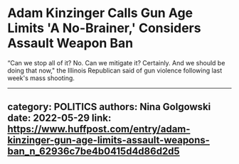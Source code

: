 # Adam Kinzinger Calls Gun Age Limits 'A No-Brainer,' Considers Assault Weapon Ban

“Can we stop all of it? No. Can we mitigate it? Certainly. And we should be doing that now," the Illinois Republican said of gun violence following last week's mass shooting.

---
category: POLITICS
authors: Nina Golgowski
date: 2022-05-29
link: https://www.huffpost.com/entry/adam-kinzinger-gun-age-limits-assault-weapons-ban_n_62936c7be4b0415d4d86d2d5
---

